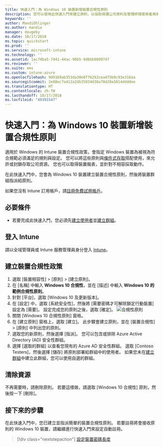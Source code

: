 ```yaml
---
title: 快速入門：為 Windows 10 裝置新增裝置合規性原則
description: 您可以使用此快速入門來建立原則，以協助保護公司資料及管理終端使用者用來存取公司資源的裝置。 然後，將原則指派給群組。
keywords: ''
author: MandiOhlinger
ms.author: mandia
manager: dougeby
ms.date: 10/17/2018
ms.topic: quickstart
ms.prod: ''
ms.service: microsoft-intune
ms.technology: ''
ms.assetid: 1ac74ba5-7441-44ac-98b5-9d8bb8899747
ms.reviewer: ''
ms.suite: ems
ms.custom: intune-azure
ms.openlocfilehash: 9d9169ab353da30e0f7b292cea4f5b9c93e316aa
ms.sourcegitcommit: 2e88ec7a412a2db35034d30a70d20a5014ddddee
ms.translationtype: HT
ms.contentlocale: zh-TW
ms.lasthandoff: 10/17/2018
ms.locfileid: "49391547"
---
```

# <a name="quickstart-add-a-device-compliance-policy-for-a-windows-10-device"></a>快速入門：為 Windows 10 裝置新增裝置合規性原則
適用於 Windows 的 Intune 裝置合規性政策，會指定 Windows 裝置為被視為符合規範必須滿足的規則與設定。 您可以將這些原則與[條件式存取](https://docs.microsoft.com/intune/conditional-access)搭配使用，來允許或封鎖存取公司資源。 您也可以取得裝置報表，並針對不相容採取動作。

在此快速入門中，您會為 Windows 10 裝置建立裝置合規性原則，然後將裝置群組指派給原則。

如果您沒有 Intune 訂用帳戶，請[註冊免費試用帳戶](free-trial-sign-up.md)。

## <a name="prerequisites"></a>必要條件
- 若要完成此快速入門，您必須先[建立使用者](quickstart-create-user.md)並[建立群組](quickstart-create-group.md)。


## <a name="sign-in-to-intune"></a>登入 Intune
請以全域管理員或 Intune 服務管理員身分登入 [Intune](https://aka.ms/intuneportal)。

## <a name="create-a-device-compliance-policy"></a>建立裝置合規性政策
1. 選取 [裝置相容性] > [原則] > [建立原則]。
2. 在 [名稱] 中輸入 **Windows 10 合規性**，並在 [描述] 中輸入 **Windows 10 的範例合規性原則**。
3. 針對 [平台]，選取 [Windows 10 及更新版本]。
4. 在 [設定] 中，選取 [系統安全性]，然後將 [需要密碼才可解除鎖定行動裝置] 設定為 [需要]。 設定完成您的原則之後，選取 [確定]。
   ![合規性原則](/intune/media/quickstart-create-policy/compliance-policy.png)
5. 關閉 [Windows 10 合規性原則] 窗格。 
6. 在 [建立原則] 窗格上，選取 [建立]。 此步驟會建立原則，並在 [裝置合規性] > [原則] 中列出您的原則。
7. 選取您的新原則，然後選擇 [指派]。 您可以包含或排除 Azure Active Directory (AD) 安全性群組。
8. 選擇 [選取的群組] 以查看您現有的 Azure AD 安全性群組。 選取 [Contoso Testers]，然後選擇 [儲存] 將原則部署給群組中的使用者。 如果您未在[建立群組](quickstart-create-group.md)中建立此群組，您可以使用自選的群組。 

## <a name="clean-up-resources"></a>清除資源
不再需要時，請刪除原則。 若要這樣做，請選取 [Windows 10 合規性] 原則，然後按一下 [刪除]。 

## <a name="next-steps"></a>接下來的步驟
在此快速入門中，您已建立並指派簡單的裝置合規性原則。 若要註冊將會接收原則的 Windows 10 裝置，請繼續進行快速入門來設定自動註冊。 
 
> [!div class="nextstepaction"]
> [設定裝置密碼長度](quickstart-set-password-length-android.md)